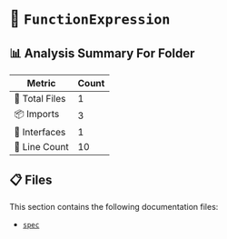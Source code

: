 # 📁 `FunctionExpression`

## 📊 Analysis Summary For Folder

| Metric | Count |
|--------|-------|
| 📁 Total Files | 1 |
| 📦 Imports | 3 |
| 📐 Interfaces | 1 |
| 🔢 Line Count | 10 |


## 📋 Files

This section contains the following documentation files:

- [`spec`](./spec.md)